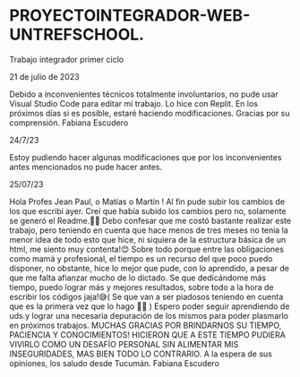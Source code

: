 # PROYECTOINTEGRADOR-WEB-UNTREFSCHOOL.
Trabajo integrador primer ciclo

21 de julio de 2023

Debido a inconvenientes técnicos totalmente involuntarios, no pude usar Visual Studio Code para editar mi trabajo.
Lo hice con Replit. 
En los próximos días si es posible, estaré haciendo modificaciones.
Gracias por su comprensión.
Fabiana Escudero

24/7/23

Estoy pudiendo hacer algunas modificaciones que por los inconvenientes antes mencionados no pude hacer antes.


25/07/23

Hola Profes Jean Paul, o Matías o Martín !
Al fin pude subir los cambios de los que escribí ayer. Creí que había subido los cambios pero no, solamente se generó el Readme.🤦‍♀️
Debo confesar que me costó bastante realizar este trabajo, pero teniendo en cuenta que hace menos de tres meses no tenia la menor idea de todo esto que hice, ni siquiera de la estructura básica de un html, me siento muy contenta!😊 Sobre todo porque entre las obligaciones como mamá y profesional, el tiempo es un recurso del que poco puedo disponer, no obstante, hice lo mejor que pude, con lo aprendido, a pesar de que me falta afianzar mucho de lo dictado.
Se que dedicándome más tiempo, puedo lograr más y mejores resultados, sobre todo a la hora de escribir los códigos jaja!😅( Se que van a ser piadosos teniendo en cuenta que es la primera vez que lo hago 🙏🏼 )
Espero poder seguir aprendiendo de uds.y lograr una necesaria depuración de los mismos para poder plasmarlo en próximos trabajos.
MUCHAS GRACIAS POR BRINDARNOS SU TIEMPO, PACIENCIA Y CONOCIMIENTOS! HICIERON QUE A ESTE TIEMPO PUDIERA VIVIRLO COMO UN DESAFÍO PERSONAL SIN ALIMENTAR MIS INSEGURIDADES, MAS BIEN TODO LO CONTRARIO.
A la espera de sus opiniones, los saludo desde Tucumán.
Fabiana Escudero

 
